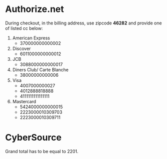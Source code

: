 # Authorize.net
During checkout, in the billing address, use zipcode **46282** and provide one of listed cc below:
1. American Express 	
 	* 370000000000002
2. Discover	
 	* 6011000000000012
3. JCB	
 	* 3088000000000017
4. Diners Club/ Carte Blanche	
 	* 38000000000006
5. Visa	
 	* 4007000000027
 	* 4012888818888
 	* 4111111111111111
6. Mastercard	
 	* 5424000000000015
 	* 2223000010309703
 	* 2223000010309711

# CyberSource
Grand total has to be equal to 2201.
